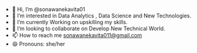 - 👋 Hi, I’m @sonawanekavita01
- 👀 I’m interested in Data Analytics , Data Science and  New Technologies.
- 🌱 I’m currently Working on upskilling my skills. 
- 💞️ I’m looking to collaborate on Develop New Technical World.
- 📫 How to reach me sonawanekavita011@gmail.com
- 😄 Pronouns: she/her



